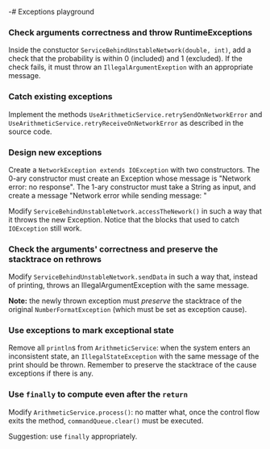 -# Exceptions playground

### Check arguments correctness and throw RuntimeExceptions

Inside the constuctor `ServiceBehindUnstableNetwork(double, int)`,
add a check that the probability is within 0 (included) and 1 (excluded).
If the check fails, it must throw an `IllegalArgumentExeption` with an appropriate message.

### Catch existing exceptions

Implement the methods `UseArithmeticService.retrySendOnNetworkError`
and `UseArithmeticService.retryReceiveOnNetworkError`
as described in the source code.

### Design new exceptions

Create a `NetworkException extends IOException` with two constructors.
The 0-ary constructor must create an Exception whose message is "Network error: no response".
The 1-ary constructor must take a String as input, and create a message "Network error while sending message: <message>"

Modify `ServiceBehindUnstableNetwork.accessTheNework()`
in such a way that it throws the new Exception.
Notice that the blocks that used to catch `IOException` still work.

### Check the arguments' correctness and preserve the stacktrace on rethrows

Modify `ServiceBehindUnstableNetwork.sendData` in such a way that,
instead of printing, throws an IllegalArgumentException with the same message.

**Note:** the newly thrown exception must *preserve* the stacktrace of the original
`NumberFormatException` (which must be set as exception cause).

### Use exceptions to mark exceptional state

Remove all `println`s from `ArithmeticService`: when the system enters an inconsistent state,
an `IllegalStateException` with the same message of the print should be thrown.
Remember to preserve the stacktrace of the cause exceptions if there is any.

### Use `finally` to compute even after the `return`

Modify `ArithmeticService.process()`:
no matter what, once the control flow exits the method,
`commandQueue.clear()` must be executed.

Suggestion: use `finally` appropriately.
